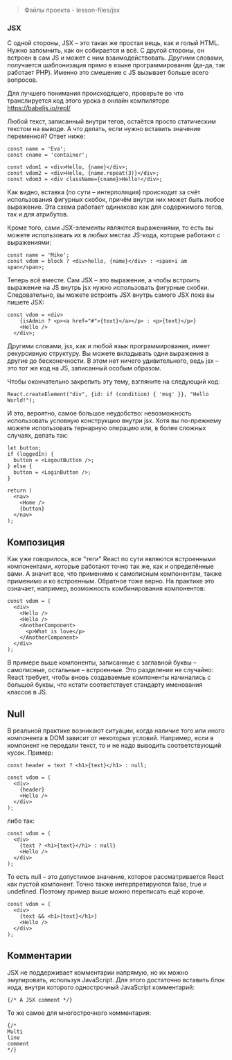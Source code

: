 > Файлы проекта - lesson-files/jsx

### JSX

С одной стороны, JSX – это такая же простая вещь, как и голый HTML. Нужно запомнить, как он собирается и всё.
С другой стороны, он встроен в сам JS и может с ним взаимодействовать. Другими словами, получается шаблонизация прямо
в языке программирования (да-да, так работает PHP). Именно это смешение с JS вызывает больше всего вопросов. 

Для лучшего понимания происходящего, проверьте во что транслируется код этого урока в 
онлайн компиляторе https://babeljs.io/repl/

Любой текст, записанный внутри тегов, остаётся просто статическим текстом на выводе. А что делать, если нужно вставить
значение переменной? Ответ ниже:

```
const name = 'Eva';
const cname = 'container';

const vdom1 = <div>Hello, {name}</div>;
const vdom2 = <div>Hello, {name.repeat(3)}</div>;
const vdom3 = <div className={cname}>Hello!</div>;
```

Как видно, вставка (по сути – интерполяция) происходит за счёт использования фигурных скобок, причём внутри них может
быть любое выражение. Эта схема работает одинаково как для содержимого тегов, так и для атрибутов.

Кроме того, сами JSX-элементы являются выражениями, то есть вы можете использовать их в любых местах JS-кода, которые
работают с выражениями:

```
const name = 'Mike';
const vdom = block ? <div>hello, {name}</div> : <span>i am span</span>;
```

Теперь всё вместе. Сам JSX – это выражение, а чтобы встроить выражение на JS внутрь jsx нужно использовать фигурные 
скобки. Следовательно, вы можете встроить JSX внутрь самого JSX пока вы пишете JSX:

```
const vdom = <div>
    {isAdmin ? <p><a href="#">{text}</a></p> : <p>{text}</p>}
    <Hello />
  </div>;
```

Другими словами, jsx, как и любой язык программирования, имеет рекурсивную структуру. Вы можете вкладывать одни 
выражения в другие до бесконечности. В этом нет ничего удивительного, ведь jsx – это тот же код на JS, записанный
особым образом.

Чтобы окончательно закрепить эту тему, взгляните на следующий код:

```
React.createElement("div", {id: if (condition) { 'msg' }}, "Hello World!");
```

И это, вероятно, самое большое неудобство: невозможность использовать условную конструкцию внутри jsx. Хотя вы 
по-прежнему можете использовать тернарную операцию или, в более сложных случаях, делать так:

```
let button;
if (loggedIn) {
  button = <LogoutButton />;
} else {
  button = <LoginButton />;
}

return (
  <nav>
    <Home />
    {button}
  </nav>
);
```

## Композиция
Как уже говорилось, все "теги" React по сути являются встроенными компонентами, которые работают точно 
так же, как и определённые вами. А значит все, что применимо к самописным компонентам, также применимо и ко встроенным.
Обратное тоже верно. На практике это означает, например, возможность комбинирования компонентов:
```
const vdom = (
  <div>
    <Hello />
    <Hello />
    <AnotherComponent>
      <p>What is love</p>
    </AnotherComponent>
  </div>
);
```

В примере выше компоненты, записанные с заглавной буквы – самописные, остальные – встроенные. Это разделение не 
случайно: React требует, чтобы вновь создаваемые компоненты начинались с большой буквы, что кстати соответствует 
стандарту именования классов в JS.

## Null

В реальной практике возникают ситуации, когда наличие того или иного компонента в DOM зависит от некоторых условий. 
Например, если в компонент не передали текст, то и не надо выводить соответствующий кусок. Пример:

```
const header = text ? <h1>{text}</h1> : null;

const vdom = (
  <div>
    {header}
    <Hello />
  </div>
);
```

либо так:

```
const vdom = (
  <div>
    {text ? <h1>{text}</h1> : null}
    <Hello />
  </div>
);
```

То есть null – это допустимое значение, которое рассматривается React как пустой компонент. Точно также интерпретируются
false, true и undefined. Поэтому пример выше можно переписать ещё короче.

```
const vdom = (
  <div>
    {text && <h1>{text}</h1>}
    <Hello />
  </div>
);
```

## Комментарии
JSX не поддерживает комментарии напрямую, но их можно эмулировать, используя JavaScript. Для этого достаточно вставить
блок кода, внутри которого однострочный JavaScript комментарий:

```{/* A JSX comment */}```

То же самое для многострочного комментария:

```
{/*
Multi
line
comment
*/}
```